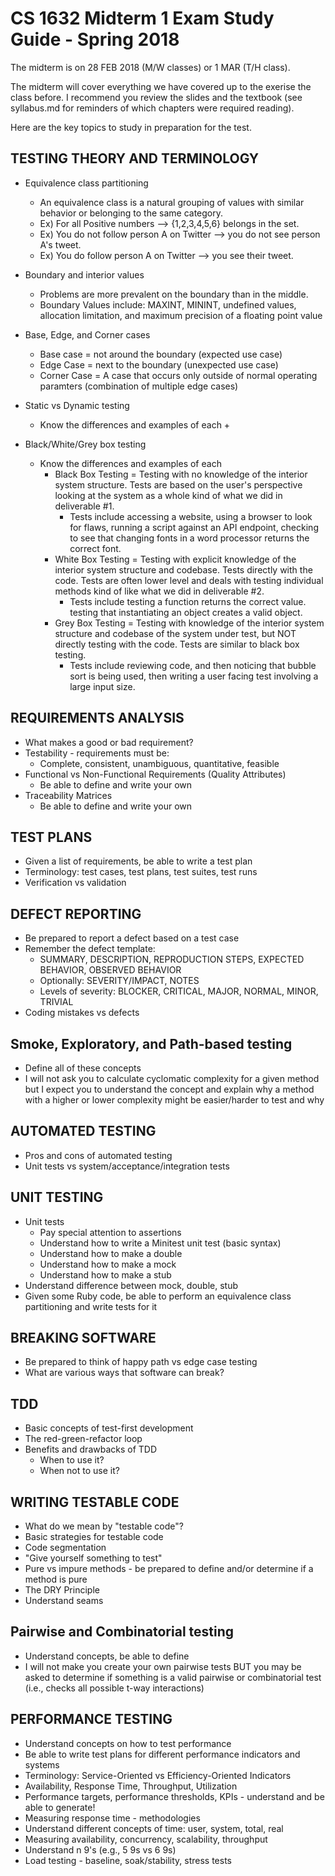 # CS 1632 Midterm 1 Exam Study Guide - Spring 2018

The midterm is on 28 FEB 2018 (M/W classes) or 1 MAR (T/H class).

The midterm will cover everything we have covered up to the exerise the class before.  I recommend you review the slides and the textbook (see syllabus.md for reminders of which chapters were required reading).

Here are the key topics to study in preparation for the test.

## TESTING THEORY AND TERMINOLOGY
* Equivalence class partitioning
  + An equivalence class is a natural grouping of values with similar behavior or belonging to the same category.
  + Ex) For all Positive numbers --> {1,2,3,4,5,6} belongs in the set. 
  + Ex) You do not follow person A on Twitter --> you do not see person A's tweet. 
  + Ex) You do follow person A on Twitter --> you see their tweet.
  
* Boundary and interior values
  + Problems are more prevalent on the boundary than in the middle.
  + Boundary Values include: MAXINT, MININT, undefined values, allocation limitation, and maximum precision of a floating       point value
  
* Base, Edge, and Corner cases
  + Base case = not around the boundary (expected use case)
  + Edge Case = next to the boundary (unexpected use case)
  + Corner Case = A case that occurs only outside of normal operating paramters (combination of multiple edge cases)
  
* Static vs Dynamic testing
  * Know the differences and examples of each
    + 
* Black/White/Grey box testing
  * Know the differences and examples of each
    + Black Box Testing = Testing with no knowledge of the interior system structure. Tests are based on the user's perspective looking at the system as a whole kind of what we did in deliverable #1.
      + Tests include accessing a website, using a browser to look for flaws, running a script against an API endpoint, checking to see that changing fonts in a word processor returns the correct font.
    + White Box Testing = Testing with explicit knowledge of the interior system structure and codebase. Tests directly with the code. Tests are often lower level and deals with testing individual methods kind of like what we did in deliverable #2.
      + Tests include testing a function returns the correct value. testing that instantiating an object creates a valid object.
    + Grey Box Testing = Testing with knowledge of the interior system structure and codebase of the system under test, but NOT directly testing with the code. Tests are similar to black box testing. 
      + Tests include reviewing code, and then noticing that bubble sort is being used, then writing a user facing test involving a large input size.

## REQUIREMENTS ANALYSIS
* What makes a good or bad requirement?
* Testability - requirements must be:
  * Complete, consistent, unambiguous, quantitative, feasible
* Functional vs Non-Functional Requirements  (Quality Attributes)
  * Be able to define and write your own
* Traceability Matrices
  * Be able to define and write your own

## TEST PLANS
* Given a list of requirements, be able to write a test plan
* Terminology: test cases, test plans, test suites, test runs
* Verification vs validation

## DEFECT REPORTING
* Be prepared to report a defect based on a test case
* Remember the defect template:
  * SUMMARY, DESCRIPTION, REPRODUCTION STEPS, EXPECTED BEHAVIOR, OBSERVED BEHAVIOR
  * Optionally: SEVERITY/IMPACT, NOTES
  * Levels of severity: BLOCKER, CRITICAL, MAJOR, NORMAL, MINOR, TRIVIAL
* Coding mistakes vs defects

## Smoke, Exploratory, and Path-based testing
* Define all of these concepts
* I will not ask you to calculate cyclomatic complexity for a given method but I expect you to understand the concept and explain why a method with a higher or lower complexity might be easier/harder to test and why

## AUTOMATED TESTING
* Pros and cons of automated testing
* Unit tests vs system/acceptance/integration tests

## UNIT TESTING
* Unit tests
  * Pay special attention to assertions
  * Understand how to write a Minitest unit test (basic syntax)
  * Understand how to make a double
  * Understand how to make a mock
  * Understand how to make a stub
* Understand difference between mock, double, stub
* Given some Ruby code, be able to perform an equivalence class partitioning and write tests for it

## BREAKING SOFTWARE
* Be prepared to think of happy path vs edge case testing
* What are various ways that software can break?

## TDD
* Basic concepts of test-first development
* The red-green-refactor loop
* Benefits and drawbacks of TDD
  * When to use it?
  * When not to use it?

## WRITING TESTABLE CODE
* What do we mean by "testable code"?
* Basic strategies for testable code
* Code segmentation
* "Give yourself something to test"
* Pure vs impure methods - be prepared to define and/or determine if a method is pure
* The DRY Principle
* Understand seams

## Pairwise and Combinatorial testing
* Understand concepts, be able to define
* I will not make you create your own pairwise tests BUT you may be asked to determine if something is a valid pairwise or combinatorial test (i.e., checks all possible t-way interactions)

## PERFORMANCE TESTING
* Understand concepts on how to test performance
* Be able to write test plans for different performance indicators and systems
* Terminology: Service-Oriented vs Efficiency-Oriented Indicators
* Availability, Response Time, Throughput, Utilization
* Performance targets, performance thresholds, KPIs - understand and be able to generate!
* Measuring response time - methodologies
* Understand different concepts of time: user, system, total, real
* Measuring availability, concurrency, scalability, throughput
* Understand n 9's (e.g., 5 9s vs 6 9s)
* Load testing - baseline, soak/stability, stress tests
